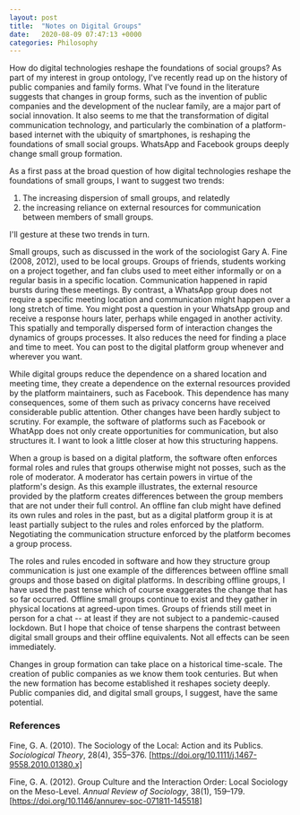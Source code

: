```yaml
---
layout: post
title:  "Notes on Digital Groups"
date:   2020-08-09 07:47:13 +0000
categories: Philosophy
---
```


How do digital technologies reshape the foundations of social groups? As part of my interest in group ontology, I've recently read up on the history of public companies and family forms. What I've found in the literature suggests that changes in group forms, such as the invention of public companies and the development of the nuclear family, are a major part of social innovation. It also seems to me that the transformation of digital communication technology, and particularly the combination of a platform-based internet with the ubiquity of smartphones, is reshaping the foundations of small social groups. WhatsApp and Facebook groups deeply change small group formation.

As a first pass at the broad question of how digital technologies reshape the foundations of small groups, I want to suggest two trends:
1. The increasing dispersion of small groups, and relatedly
2. the increasing reliance on external resources for communication between members of small groups. 

I'll gesture at these two trends in turn.

Small groups, such as discussed in the work of the sociologist Gary A. Fine (2008, 2012), used to be local groups. Groups of friends, students working on a project together, and fan clubs used to meet either informally or on a regular basis in a specific location. Communication happened in rapid bursts during these meetings. By contrast, a WhatsApp group does not require a specific meeting location and communication might happen over a long stretch of time. You might post a question in your WhatsApp group and receive a response hours later, perhaps while engaged in another activity. This spatially and temporally dispersed form of interaction changes the dynamics of groups processes. It also reduces the need for finding a place and time to meet. You can post to the digital platform group whenever and wherever you want.

While digital groups reduce the dependence on a shared location and meeting time, they create a dependence on the external resources provided by the platform maintainers, such as Facebook. This dependence has many consequences, some of them such as privacy concerns have received considerable public attention. Other changes have been hardly subject to scrutiny. For example, the software of platforms such as Facebook or WhatApp does not only create opportunities for communication, but also structures it. I want to look a little closer at how this structuring happens.

When a group is based on a digital platform, the software often enforces formal roles and rules that groups otherwise might not posses, such as the role of moderator. A moderator has certain powers in virtue of the platform's design. As this example illustrates, the external resource provided by the platform creates differences between the group members that are not under their full control. An offline fan club might have defined its own rules and roles in the past, but as a digital platform group it is at least partially subject to the rules and roles enforced by the platform. Negotiating the communication structure enforced by the platform becomes a group process.

The roles and rules encoded in software and how they structure group communication is just one example of the differences between offline small groups and those based on digital platforms. In describing offline groups, I have used the past tense which of course exaggerates the change that has so far occurred. Offline small groups continue to exist and they gather in physical locations at agreed-upon times. Groups of friends still meet in person for a chat -- at least if they are not subject to a pandemic-caused lockdown. But I hope that choice of tense sharpens the contrast between digital small groups and their offline equivalents. Not all effects can be seen immediately.

Changes in group formation can take place on a historical time-scale. The creation of public companies as we know them took centuries. But when the new formation has become established it reshapes society deeply. Public companies did, and digital small groups, I suggest, have the same potential.

### References

Fine, G. A. (2010). The Sociology of the Local: Action and its Publics. _Sociological Theory_, 28(4), 355–376. [https://doi.org/10.1111/j.1467-9558.2010.01380.x]

Fine, G. A. (2012). Group Culture and the Interaction Order: Local Sociology on the Meso-Level. _Annual Review of Sociology_, 38(1), 159–179. [https://doi.org/10.1146/annurev-soc-071811-145518]







